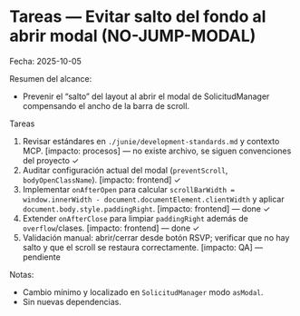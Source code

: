 # Tareas — Evitar salto del fondo al abrir modal (NO-JUMP-MODAL)

Fecha: 2025-10-05

Resumen del alcance:
- Prevenir el “salto” del layout al abrir el modal de SolicitudManager compensando el ancho de la barra de scroll.

Tareas
1. Revisar estándares en `./junie/development-standards.md` y contexto MCP. [impacto: procesos] — no existe archivo, se siguen convenciones del proyecto ✓
2. Auditar configuración actual del modal (`preventScroll`, `bodyOpenClassName`). [impacto: frontend] ✓
3. Implementar `onAfterOpen` para calcular `scrollBarWidth = window.innerWidth - document.documentElement.clientWidth` y aplicar `document.body.style.paddingRight`. [impacto: frontend] — done ✓
4. Extender `onAfterClose` para limpiar `paddingRight` además de `overflow`/clases. [impacto: frontend] — done ✓
5. Validación manual: abrir/cerrar desde botón RSVP; verificar que no hay salto y que el scroll se restaura correctamente. [impacto: QA] — pendiente 

Notas:
- Cambio mínimo y localizado en `SolicitudManager` modo `asModal`.
- Sin nuevas dependencias.
